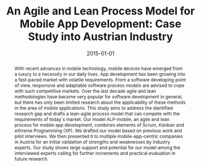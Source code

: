 ---
abstract: With recent advances in mobile technology, mobile devices have emerged from
  a luxury to a necessity in our daily lives. App development has been growing into
  a fast-paced market with volatile requirements. From a software developing point
  of view, responsive and adaptable software process models are advised to cope with
  such competitive markets. Over the last decade agile and lean methodologies have
  become very popular for software development in general, but there has only been
  limited research about the applicability of these methods in the area of mobile
  applications. This study aims to address the identified research gap and drafts
  a lean-agile process model that can compete with the requirements of today´s market.
  Our model ALP-mobile, an agile and lean process for mobile app development, combines
  elements of Scrum, Kanban and eXtreme Programming (XP). We drafted our model based
  on previous work and pilot interviews. We then presented it to multiple mobile-app-centric
  companies in Austria for an initial validation of strengths and weaknesses by industry
  experts. Our study shows large support and potential for our model among the interviewed
  experts calling for further increments and practical evaluation in future research.
authors:
- Raoul Vallon
- Lukas Wenzel
- Martin Brüggemann
- Thomas Grechenig
date: '2015-01-01'
featured: false
links:
- name: Publik
  url: https://publik.tuwien.ac.at/showentry.php?ID=246545&lang=2
publication_types:
- '2'
publishDate: '2015-01-01'
specifics: Journal of Software (JSW), 10 (2015), 11; S. 1245 - 1264.
title: 'An Agile and Lean Process Model for Mobile App Development: Case Study into
  Austrian Industry'
url_pdf: ''
---